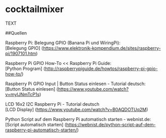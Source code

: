 # cocktailmixer

TEXT

##Quellen

Raspberry Pi: Belegung GPIO (Banana Pi und WiringPi):  
[Belegung GPIO]
(https://www.elektronik-kompendium.de/sites/raspberry-pi/1907101.htm)

Raspberry Pi GPIO How-To << Raspberry Pi Guide:  
[Python Program]
(http://raspberrypiguide.de/howtos/raspberry-pi-gpio-how-to/)

Raspberry Pi GPIO Input | Button Status einlesen - Tutorial deutsch:  
[Button Status einlesen]
(https://www.youtube.com/watch?v=myIJNmTcP1s)

LCD 16x2 I2C Raspberry Pi - Tutorial deutsch  
[LCD Display]
(https://www.youtube.com/watch?v=B0AQDOTUq2M)

Python Script auf dem Raspberry Pi automatisch starten - webnist.de:  
[Script automatisch starten]
(https://webnist.de/python-script-auf-dem-raspberry-pi-automatisch-starten/)
